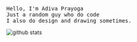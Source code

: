 <p align="left">
  <samp>
    Hello, I'm Adiva Prayoga<br>
    Just a random guy who do code<br>
    I also do design and drawing sometimes.
  </samp>
  
  ![github stats](https://github-readme-stats.vercel.app/api?username=adivaprayoga&show_icons=true&count_private=true)
</p>
